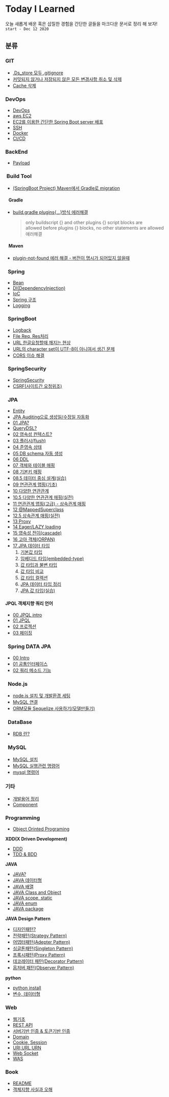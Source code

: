 # Today I Learned
오늘 새롭게 배운 혹은 삽질한 경험을 간단한 글들을 마크다운 문서로 정리 해 보자! `start - Dec 12 2020`  
## 분류
### GIT
- [.Ds_store 모두 .gitignore](/Git/ds-store-ignore.md)
- [커밋되지 않거나 저장되지 않은 모든 변경사항 취소 및 삭제](/Git/rm-unstaged.md)
- [Cache 삭제](/Git/cache-remove.md)

### DevOps
- [DevOps](/DevOps/DevOps.md)
- [aws EC2](/DevOps/awsEC2.md)
- [EC2를 이용한 간단한 Spring Boot server 배포](/DevOps/simple-spring-boot-aws.md)
- [SSH](/DevOps/ssh.md)
- [Docker](/DevOps/Docker.md)
- [CI/CD](/DevOps/CI-CD.md)

### BackEnd
- [Payload](/BE/payload.md)

### &nbsp;Build Tool
- [(SpringBoot Project) Maven에서 Gradle로 migration](/BE/BuildTool/gradle/maven-to-gradle-migration.md)
#### &nbsp;&nbsp; Gradle
- [build.gradle plugins{...}방식 에러해결](/BE/BuildTool/gradle/build-gradle-plugins-allowed%20befor-plugins-block.md)
  > only buildscript {} and other plugins {} script blocks are  
  > allowed before plugins {} blocks, no other statements are allowed   
  > 애러해결

#### &nbsp;&nbsp; Maven
- [plugin-not-found 에러 해결 - 버전이 명시가 되어있지 않을때](/BE/BuildTool/maven/plugin-not-found.md)
### &nbsp; Spring 
- [Bean](/BE/Spring/Bean.md)
- [DI(DependencyInjection)](/BE/Spring/DI(Dependency-Injection).md)
- [IoC](/BE/Spring/IOC(Inversion-Of-Control).md)
- [Spring 구조](/BE/Spring/DTO,DAO,Entity-class.md)
- [Logging](/BE/Spring/Logging.md)
### &nbsp; SpringBoot  
- [Logback](BE/Spring/SpringBoot/logback.md)
- [File Req, Res처리](/BE/Spring/SpringBoot/SpringBootFile-req-res-prosessing.md)
- [URL 한글요청할때 깨지는 현상](/BE/Spring/SpringBoot/KoreanGarbled.md)
- [URL의 character set이 UTF-8이 아니여서 생긴 문제](/BE/Spring/URL-utf-8-problem.md)
- [CORS 이슈 해결](BE/Spring/SpringBoot/cors.md)
### &nbsp; SpringSecurity
- [SpringSecurity](/BE/Spring/SpringSecurity/spring-security.md)
- [CSRF(사이트간 요청위조)](/BE/Spring/SpringSecurity/CSRF.md)
### &nbsp; JPA
- [Entity](/BE/Spring/JPA/Entity.md)
- [JPA Auditing으로 생성일/수정일 자동화](/BE/Spring/JPA/Auditing.md)
- [01 JPA?](/BE/Spring/JPA/01-JPA.md)
- [QueryDSL?](/BE/Spring/JPA/QueryDSL.md)
- [02 영속성 컨텍스트?](/BE/Spring/JPA/02-PersistenceContext.md)
- [03 플러시(flush)](/BE/Spring/JPA/03-flush.md)
- [04 준영속 상태](/BE/Spring/JPA/04-detached.md)
- [05 DB schema 자동 생성](/BE/Spring/JPA/05-DB-schema-auto-create.md)
- [06 DDL](/BE/Spring/JPA/06-DDL.md)
- [07 객체와 테이블 매핑](/BE/Spring/JPA/06-object-table-mapping.md)
- [08 기본키 매핑](/BE/Spring/JPA/07-pk-mapping.md)
- [08.5 데이터 중심 설계(실습)](/BE/Spring/JPA/08.5-db-driven-design.md)
- [09 연관관계 맵핑(기초)](/BE/Spring/JPA/09-relationship-mapping-foundation.md)
- [10 다양한 연관관계](/BE/Spring/JPA/10-various-relationship.md)
- [10.5 다양한 연관관계 매핑(실전)](BE/Spring/JPA/10.5-various-relationship-mapping.md)
- [11 연관관계 맵핑(고급) - 상속관계 매핑](BE/Spring/JPA/11-relationship-mapping-advanced.md)
- [12 @MappedSuperclass](BE/Spring/JPA/12-mapped-superclass.md)
- [12.5 상속관계 매핑(실전)](BE/Spring/JPA/12.5-inherit-relationship-mapping.md)
- [13 Proxy](BE/Spring/JPA/13-proxy.md)
- [14 Eager/LAZY loading](BE/Spring/JPA/14-eager-loading-and-lazy-loading.md)
- [15 영속성 전이(cascade)](BE/SPring/JPA/../../Spring/JPA/15-cascade.md)
- [16 고아 객체(ORPAN)](BE/Spring/JPA/16-orpan.md)
- [17 JPA 데이터 타입](BE/Spring/JPA/17-value-type.md)
  1. [기본값 타입](BE/Spring/JPA/17.1-default-type.md)
  2. [임베디드 타입(embedded-type)](BE/Spring/JPA/17.2-embedded-type.md)
  3. [값 타입과 불변 타입](BE/Spring/JPA/17.3-value-and-immutable.md)
  4. [값 타입 비교](BE/Spring/JPA/17.4-value-type-compare.md)
  5. [값 타입 컬렉션](BE/Spring/JPA/17.5-value-type-collection.md)
  6. [JPA 데이터 타입 정리](BE/Spring/JPA/17.6-organize.md)
  7. [JPA 값 타입(실습)](BE/Spring/JPA/17.7-value-type-mapping.md)
#### JPQL 객체지향 쿼리 언어
- [00 JPQL intro](BE/Spring/JPA/JPQL/00-intro.md)
- [01 JPQL](BE/Spring/JPA/JPQL/01-JPQL.md)
- [02 프로젝션](BE/Spring/JPA/JPQL/02-projection.md)
- [03 페이징](BE/Spring/JPA/JPQL/03-paging.md)

### &nbsp; Spring DATA JPA
- [00 Intro](BE/Spring/JPA/DataJPA/00-intro.md)
- [01 공통인터페이스](BE/Spring/JPA/DataJPA/01-comman-repository.md)
- [02 쿼리 메소드 기능](BE/Spring/JPA/DataJPA/02-query-method.md)

### &nbsp; Node.js
- [node.js 설치 및 개발환경 세팅](/BE/NodeJS/how-to-install-nodeJs.md)
- [MySQL 연결](/BE/NodeJS/Connect-MySql.md)
- [ORM모듈 Sequelize 사용하기(모델만들기)](/BE/NodeJS/sequelize.md)
### &nbsp; DataBase
- [RDB 란?](/DataBase/relational-database.md)
### &nbsp; MySQL
- [MySQL 설치](/DataBase/MySQL/how-to-install-mysql.md)
- [MySQL 실행관련 명령어](/DataBase/MySQL/mysql-run-command.md)
- [mysql 명령어](/DataBase/MySQL/mysql-command.md)

### 기타
- [개발용어 정리](/ETC/dev-terminology.md)
- [Component](/ETC/component.md)
### Programming
- [Object Orinted Programing](/Programming/OOP.md)  

**XDD(X Driven Development)**
- [DDD](/Programming/DDD.md)
- [TDD & BDD](/Programming/TDD-BDD.md)

**JAVA**
- [JAVA?](/Programming/JAVA/01-java.md)
- [JAVA 데이터형](/Programming/JAVA/02-java-Data-type.md)
- [JAVA 배열](/Programming/JAVA/03-array.md)
- [JAVA Class and Object](/Programming/JAVA/04-class-and-object.md)
- [JAVA scope, static](/Programming/JAVA/05-scope-static.md)
- [JAVA enum](/Programming/JAVA/06-enum.md)
- [JAVA package](/Programming/JAVA/07-package.md)
 
**JAVA Design Pattern**
- [디자인패턴?](/Programming/JAVA/Design-pattern/Design-Pattern.md)
- [전략패턴(Strategy Pattern)](/Programming/JAVA/Design-pattern/Strategy-Pattern.md)
- [어뎁터패턴(Adepter Pattern)](Programming/JAVA/Design-pattern/Adepter-Pattern.md)
- [싱글톤패턴(Singleton Pattern)](Programming/JAVA/Design-pattern/Singleton-Pattern.md)
- [프록시패턴(Proxy Pattern)](Programming/JAVA/Design-pattern/Proxy-Pattern.md)
- [데코레이터 패턴(Decorator Pattern)](Programming/JAVA/Design-pattern/Decorator-Pattern.md)
- [옵저버 패턴(Observer Pattern)](programming/java/../../Programming/Java/Design-pattern/Observer-Pattern.md)

**python**
- [python install](/Programming/Python/how-to-install-python.md)
- [변수, 데이터형](/Programming/Python/ariables-and-data-type.md)

### Web
- [웹기초](/web/web-foundation.md)
- [REST API](/web/RESTAPI.md)
- [서버기반 인증 & 토큰기반 인증](/web/tokenAuth-serverAuth.md)
- [Domain](/web/domain.md)
- [Cookie, Session](/web/cookie-and-session.md)
- [URI,URL,URN](/web/URI-URL-URN.md)
- [Web Socket](/web/web-socket.md)
- [WAS](/web/was.md)

### Book
- [README](/Book/README.md)
- [객체지향 사실과 오해](/Book/object-orientation-facts-and-misconceptions/README.md)